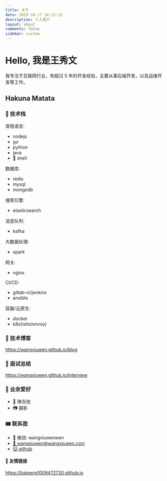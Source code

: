 ```yaml
---
title: 关于
date: 2019-10-17 14:13:13
description: 个人简介
layout: about
comments: false
sidebar: custom
---
```


# Hello, 我是王秀文

我专注于互联网行业，有超过 5 年的开发经验，主要从事后端开发，以及运维开发等工作。

## Hakuna Matata

### :hammer: 技术栈

常用语言:

- nodejs
- go
- python
- java
- :shell: shell

数据库:

- redis
- mysql
- mongodb

搜索引擎:

- elasticsearch

消息队列:

- kafka

大数据处理:

- spark

网关:

- nginx

CI/CD:

- gitlab-ci/jenkins
- ansible

容器/云原生:

- docker
- k8s(istio/envoy)

### :snail: 技术博客

<https://wangxiuwen.github.io/blog>

### :office: 面试总结

<https://wangxiuwen.github.io/interview>

### :house_with_garden: 业余爱好

- :guitar: 弹吉他
- :camera: 摄影

### :pager: 联系我

- :calling: 微信: wangxiuwenwen
- [:email: wangxiuwen@wangxiuwen.com](mailto:wangxiuwen@wangxiuwen.com)
- [:cat: github](https://github.com/wangxiuwen)

#### :link: 友情链接

<https://baipeng1009472720.github.io>
